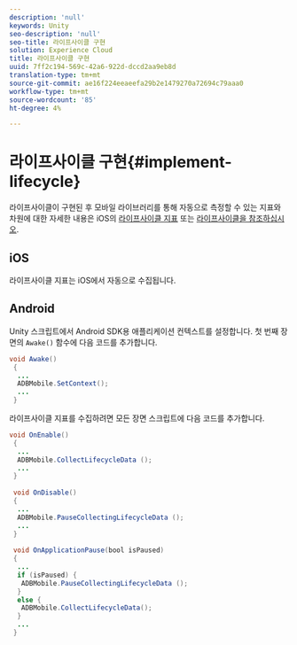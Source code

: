 ```yaml
---
description: 'null'
keywords: Unity
seo-description: 'null'
seo-title: 라이프사이클 구현
solution: Experience Cloud
title: 라이프사이클 구현
uuid: 7ff2c194-569c-42a6-922d-dccd2aa9eb8d
translation-type: tm+mt
source-git-commit: ae16f224eeaeefa29b2e1479270a72694c79aaa0
workflow-type: tm+mt
source-wordcount: '85'
ht-degree: 4%

---
```



# 라이프사이클 구현{#implement-lifecycle}

라이프사이클이 구현된 후 모바일 라이브러리를 통해 자동으로 측정할 수 있는 지표와 차원에 대한 자세한 내용은 iOS의 [라이프사이클 지표](/help/android/metrics.md) 또는 [라이프사이클을 참조하십시오](/help/ios/metrics.md).

## iOS

라이프사이클 지표는 iOS에서 자동으로 수집됩니다.

## Android

Unity 스크립트에서 Android SDK용 애플리케이션 컨텍스트를 설정합니다. 첫 번째 장면의 `Awake()` 함수에 다음 코드를 추가합니다.

```java
void Awake()
 {
  ...
  ADBMobile.SetContext();
  ...
 }
```

라이프사이클 지표를 수집하려면 모든 장면 스크립트에 다음 코드를 추가합니다.

```java
void OnEnable()
 {
  ...
  ADBMobile.CollectLifecycleData (); 
  ...
 }
 
 void OnDisable()
 {
  ...
  ADBMobile.PauseCollectingLifecycleData (); 
  ...
 }
  
 void OnApplicationPause(bool isPaused) 
 {
  ...
  if (isPaused) {
   ADBMobile.PauseCollectingLifecycleData (); 
  }  
  else {
   ADBMobile.CollectLifecycleData(); 
  }
  ...
 }
```

